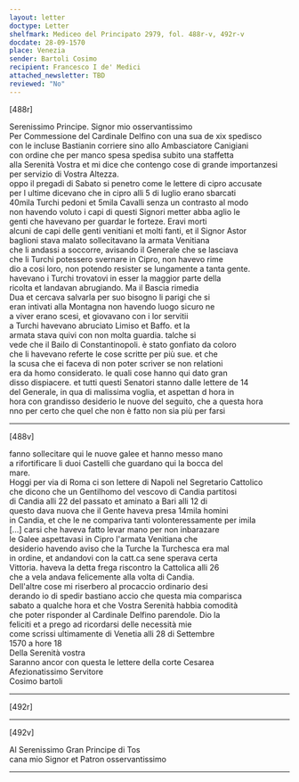 ```yaml
---
layout: letter
doctype: Letter
shelfmark: Mediceo del Principato 2979, fol. 488r-v, 492r-v
docdate: 28-09-1570
place: Venezia
sender: Bartoli Cosimo
recipient: Francesco I de' Medici
attached_newsletter: TBD
reviewed: "No"
---
```


[488r]  
  
  
Serenissimo Principe. Signor mio osservantissimo  
Per Commessione del Cardinale Delfino con una sua de xix spedisco  
con le incluse Bastianin corriere sino allo Ambasciatore Canigiani  
con ordine che per manco spesa spedisa subito una staffetta  
alla Serenità Vostra et mi dice che contengo cose di grande importanzesi  
per servizio di Vostra Altezza.  
oppo il pregadi di Sabato si penetro come le lettere di cipro accusate  
per l ultime dicevano che in cipro alli 5 di luglio erano sbarcati  
40mila Turchi pedoni et 5mila Cavalli senza un contrasto al modo  
non havendo voluto i capi di questi Signori metter abba aglio le  
genti che havevano per guardar le forteze. Eravi morti  
alcuni de capi delle genti venitiani et molti fanti, et il Signor Astor  
baglioni stava malato sollecitavano la armata Venitiana  
che li andassi a soccorre, avisando il Generale che se lasciava  
che li Turchi potessero svernare in Cipro, non havevo rime  
dio a cosi loro, non potendo resister se lungamente a tanta gente.  
havevano i Turchi trovatovi in esser la maggior parte della  
ricolta et landavan abrugiando. Ma il Bascia rimedia  
Dua et cercava salvarla per suo bisogno li parigi che si  
eran intivati alla Montagna non havendo luogo sicuro ne  
a viver erano scesi, et giovavano con i lor servitii  
a Turchi havevano abruciato Limiso et Baffo. et la  
armata stava quivi con non molta guardia. talche si  
vede che il Bailo di Constantinopoli. è stato gonfiato da coloro  
che li havevano referte le cose scritte per più sue. et che  
la scusa che ei faceva di non poter scriver se non relationi  
era da homo considerato. le quali cose hanno qui dato gran  
disso dispiacere. et tutti questi Senatori stanno dalle lettere de 14  
del Generale, in qua di malissima voglia, et aspettan d hora in  
hora con grandisso desiderio le nuove del seguito, che a questa hora  
nno per certo che quel che non è fatto non sia più per farsi  
  
---  

[488v]  
  
  
fanno sollecitare qui le nuove galee et hanno messo mano  
a rifortificare li duoi Castelli che guardano qui la bocca del  
mare.  
Hoggi per via di Roma ci son lettere di Napoli nel Segretario Cattolico  
che dicono che un Gentilhomo del vescovo di Candia partitosi  
di Candia alli 22 del passato et aminato a Bari alli 12 di  
questo dava nuova che il Gente haveva presa 14mila homini  
in Candia, et che le ne compariva tanti volonteressamente per imila  
[...] carsi che haveva fatto levar mano per non inbarazare  
le Galee aspettavasi in Cipro l'armata Venitiana che  
desiderio havendo aviso che la Turche la Turchesca era mal  
in ordine, et andandovi con la catt.ca sene sperava certa  
Vittoria. haveva la detta frega riscontro la Cattolica alli 26  
che a vela andava felicemente alla volta di Candia.  
Dell'altre cose mi riserbero al procaccio ordinario desi  
derando io di spedir bastiano accio che questa mia comparisca  
sabato a qualche hora et che Vostra Serenità habbia comodità  
che poter risponder al Cardinale Delfino parendole. Dio la  
feliciti et a prego ad ricordarsi delle necessità mie  
come scrissi ultimamente di Venetia alli 28 di Settembre  
1570 a hore 18  
Della Serenità vostra  
Saranno ancor con questa le lettere della corte Cesarea  
Afezionatissimo Servitore  
Cosimo bartoli  
  
---  

[492r]  
  
  
  
---  

[492v]  
  
  
Al Serenissimo Gran Principe di Tos  
cana mio Signor et Patron osservantissimo  
  
---  

